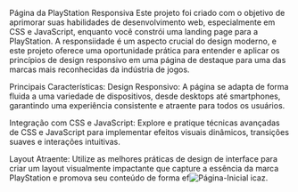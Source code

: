 
Página da PlayStation Responsiva 
Este projeto foi criado com o objetivo de aprimorar suas habilidades de desenvolvimento web, especialmente em CSS e JavaScript, enquanto você constrói uma landing page para a PlayStation. A responsiidade é um aspecto crucial do design moderno, e este projeto oferece uma oportunidade prática para entender e aplicar os princípios de design responsivo em uma página de destaque para uma das marcas mais reconhecidas da indústria de jogos.

Principais Características:
Design Responsivo: A página se adapta de forma fluida a uma variedade de dispositivos, desde desktops até smartphones, garantindo uma experiência consistente e atraente para todos os usuários.

Integração com CSS e JavaScript: Explore e pratique técnicas avançadas de CSS e JavaScript para implementar efeitos visuais dinâmicos, transições suaves e interações intuitivas.

Layout Atraente: Utilize as melhores práticas de design de interface para criar um layout visualmente impactante que capture a essência da marca PlayStation e promova seu conteúdo de forma ef![Página-Inicial](https://github.com/Srd0uglas/PlayStation-Responsive/assets/99682149/7be15bf4-9293-40ff-b321-a1cf92b8fd74)
icaz.
